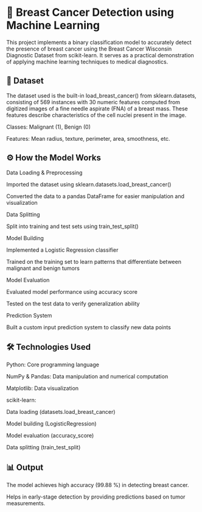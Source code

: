 # 🧬 Breast Cancer Detection using Machine Learning

This project implements a binary classification model to accurately detect the presence of breast cancer using the Breast Cancer Wisconsin Diagnostic Dataset from scikit-learn. It serves as a practical demonstration of applying machine learning techniques to medical diagnostics.

## 🧪 Dataset
The dataset used is the built-in load_breast_cancer() from sklearn.datasets, consisting of 569 instances with 30 numeric features computed from digitized images of a fine needle aspirate (FNA) of a breast mass. These features describe characteristics of the cell nuclei present in the image.

Classes: Malignant (1), Benign (0)

Features: Mean radius, texture, perimeter, area, smoothness, etc.

## ⚙️ How the Model Works
Data Loading & Preprocessing

Imported the dataset using sklearn.datasets.load_breast_cancer()

Converted the data to a pandas DataFrame for easier manipulation and visualization

Data Splitting

Split into training and test sets using train_test_split()

Model Building

Implemented a Logistic Regression classifier

Trained on the training set to learn patterns that differentiate between malignant and benign tumors

Model Evaluation

Evaluated model performance using accuracy score

Tested on the test data to verify generalization ability

Prediction System

Built a custom input prediction system to classify new data points

## 🛠️ Technologies Used
Python: Core programming language

NumPy & Pandas: Data manipulation and numerical computation

Matplotlib: Data visualization

scikit-learn:

Data loading (datasets.load_breast_cancer)

Model building (LogisticRegression)

Model evaluation (accuracy_score)

Data splitting (train_test_split)

## 📊 Output
The model achieves high accuracy (99.88 %) in detecting breast cancer.

Helps in early-stage detection by providing predictions based on tumor measurements.
